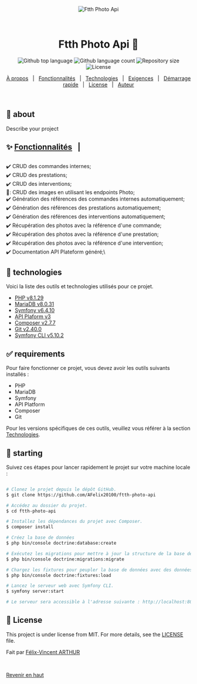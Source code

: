 <div align="center" id="top"> 
  <img src="./.github/app.gif" alt="Ftth Photo Api" />

  &#xa0;

  <!-- <a href="https://ftthphotoapi.netlify.app">Demo</a> -->
</div>

<h1 align="center">Ftth Photo Api 🔌</h1>

<p align="center">
  <img alt="Github top language" src="https://img.shields.io/github/languages/top/AFelix20100/ftth-photo-api?color=56BEB8">

  <img alt="Github language count" src="https://img.shields.io/github/languages/count/AFelix20100/ftth-photo-api?color=56BEB8">

  <img alt="Repository size" src="https://img.shields.io/github/repo-size/AFelix20100/ftth-photo-api?color=56BEB8">

  <img alt="License" src="https://img.shields.io/github/license/AFelix20100/ftth-photo-api?color=56BEB8">
</p>

<!-- Status -->

<!-- <h4 align="center"> 
	🚧  Ftth Photo Api 🚀 Under construction...  🚧
</h4> 

<hr> -->

<p align="center">
  <a href="#dart-about">À propos</a> &#xa0; | &#xa0; 
  <a href="#sparkles-features">Fonctionnalités</a> &#xa0; | &#xa0;
  <a href="#rocket-technologies">Technologies</a> &#xa0; | &#xa0;
  <a href="#white_check_mark-requirements">Exigences</a> &#xa0; | &#xa0;
  <a href="#checkered_flag-starting">Démarrage rapide</a> &#xa0; | &#xa0;
  <a href="#memo-license">License</a> &#xa0; | &#xa0;
  <a href="https://github.com/{{YOUR_GITHUB_USERNAME}}" target="_blank">Auteur</a>
</p>

<br>

## :dart: about ##

Describe your project

## :sparkles:   <a href="#sparkles-features">Fonctionnalités</a> &#xa0; | &#xa0;
 ##

:heavy_check_mark: CRUD des commandes internes;\
:heavy_check_mark: CRUD des prestations;\
:heavy_check_mark: CRUD des interventions;\
🚧: CRUD des images en utilisant les endpoints Photo;\
:heavy_check_mark: Génération des références des commandes internes automatiquement;\
:heavy_check_mark: Génération des références des prestations automatiquement;\
:heavy_check_mark: Génération des références des interventions automatiquement;\
:heavy_check_mark: Récupération des photos avec la référence d'une commande;\
:heavy_check_mark: Récupération des photos avec la référence d'une prestation;\
:heavy_check_mark: Récupération des photos avec la référence d'une intervention;\
:heavy_check_mark: Documentation API Plateform généré;\


## :rocket: technologies ##

Voici la liste des outils et technologies utilisés pour ce projet.

- [PHP v8.1.29](https://www.php.net/)
- [MariaDB v8.0.31](https://mariadb.org/)
- [Symfony v6.4.10](https://symfony.com/)
- [API Plaform v3](https://api-platform.com/)
- [Composer v2.7.7](https://getcomposer.org/)
- [Git v2.40.0](https://git-scm.com/)
- [Symfony CLI v5.10.2](https://symfony.com/download)

## :white_check_mark: requirements

Pour faire fonctionner ce projet, vous devez avoir les outils suivants installés :

- PHP
- MariaDB
- Symfony
- API Platform
- Composer
- Git

Pour les versions spécifiques de ces outils, veuillez vous référer à la section [Technologies](#rocket-technologies).

## :checkered_flag: starting

Suivez ces étapes pour lancer rapidement le projet sur votre machine locale :

```bash

# Clonez le projet depuis le dépôt GitHub.
$ git clone https://github.com/AFelix20100/ftth-photo-api

# Accédez au dossier du projet.
$ cd ftth-photo-api

# Installez les dépendances du projet avec Composer.
$ composer install

# Créez la base de données
$ php bin/console doctrine:database:create

# Exécutez les migrations pour mettre à jour la structure de la base de données.
$ php bin/console doctrine:migrations:migrate

# Chargez les fixtures pour peupler la base de données avec des données de test.
$ php bin/console doctrine:fixtures:load

# Lancez le serveur web avec Symfony CLI.
$ symfony server:start

# Le serveur sera accessible à l'adresse suivante : http://localhost:8000

```

## :memo: License ##

This project is under license from MIT. For more details, see the [LICENSE](LICENSE.md) file.


Fait par <a href="https://github.com/AFelix20100" target="_blank">Félix-Vincent ARTHUR</a>

&#xa0;

<a href="#top">Revenir en haut</a>
